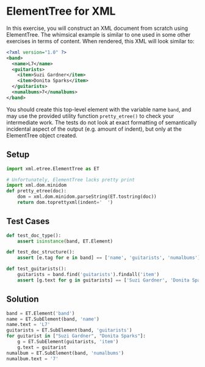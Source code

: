 # ElementTree for XML

In this exercise, you will construct an XML document from scratch using ElementTree.  The whimsical example is similar to one used in some other exercises in terms of content.  When rendered, this XML will look similar to:

```xml
<?xml version="1.0" ?>
<band>
  <name>L7</name>
  <guitarists>
    <item>Suzi Gardner</item>
    <item>Donita Sparks</item>
  </guitarists>
  <numalbums>7</numalbums>
</band>
```

You should create this top-level element with the variable name `band`, and may use the provided utility function `pretty_etree()` to check your intermediate work.  The tests do not look at exact formatting of semantically incidental aspect of the output (e.g. amount of indent), but only at the ElementTree object created.

## Setup
```python
import xml.etree.ElementTree as ET

# Unfortunately, ElementTree lacks pretty print
import xml.dom.minidom
def pretty_etree(doc):
    dom = xml.dom.minidom.parseString(ET.tostring(doc))
    return dom.toprettyxml(indent='  ')
```

## Test Cases
```python
def test_doc_type():
    assert isinstance(band, ET.Element)
```

```python
def test_doc_structure():
    assert [e.tag for e in band] == ['name', 'guitarists', 'numalbums']
```

```python
def test_guitarists():
    guitarists = band.find('guitarists').findall('item')
    assert [g.text for g in guitarists] == ['Suzi Gardner', 'Donita Sparks']
```

## Solution

```python
band = ET.Element('band')
name = ET.SubElement(band, 'name')
name.text = 'L7'
guitarists = ET.SubElement(band, 'guitarists')
for guitarist in ["Suzi Gardner", "Donita Sparks"]:
    g = ET.SubElement(guitarists, 'item')
    g.text = guitarist
numalbum = ET.SubElement(band, 'numalbums')
numalbum.text = '7'
```
